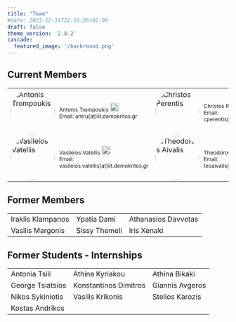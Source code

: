 ```yaml
---
title: "Team"
#date: 2023-12-14T22:16:26+02:00
draft: false
theme_version: '2.8.2'
cascade:
  featured_image: '/backround.png'
---
```


## Current Members

<table>
  <tr>
    <td>
      <div style="display: flex; align-items: center;">
        <img src="/antru.png" alt="Antonis Trompoukis" style="width:100px; height:100px; margin-right: 10px; border-radius: 50%;">
        <div style="font-size: 12px;">
          Antonis Trompoukis
          <a href="https://www.linkedin.com/in/antonis-troumpoukis-a8755864/">
            <img src="/linkedin.png" alt="LinkedIn" style="width:20px; height:20px;">
          </a><br>
          Email: antru{at}iit.demokritos.gr
        </div>
      </div>
    </td>
    <td>
      <div style="display: flex; align-items: center;">
        <img src="/default.png" alt="Christos Perentis" style="width:100px; height:100px; margin-right: 10px; border-radius: 50%;">
        <div style="font-size: 12px;">
          Christos Perentis
          <a href="https://www.linkedin.com/in/perentis/">
            <img src="/linkedin.png" alt="LinkedIn" style="width:20px; height:20px;">
          </a><br>
          Email: cperentis{at}iit.demokritos.gr
        </div>
      </div>
    </td>
    <td>
      <div style="display: flex; align-items: center;">
        <img src="/default.png" alt="Antonis Ganios" style="width:100px; height:100px; margin-right: 10px; border-radius: 50%;">
        <div style="font-size: 12px;">
          Antonis Ganios
          <a href="https://www.linkedin.com/in/antonis-gkanios-1462821aa/">
            <img src="/linkedin.png" alt="LinkedIn" style="width:20px; height:20px;">
          </a><br>
          Email: ant.ganios{at}iit.demokritos.gr
        </div>
      </div>
    </td>
  </tr>
  <tr>
    <td>
      <div style="display: flex; align-items: center;">
        <img src="/vasilis.png" alt="Vasileios Vatellis" style="width:100px; height:100px; margin-right: 10px; border-radius: 50%;">
        <div style="font-size: 12px;">
          Vasileios Vatellis
          <a href="https://www.linkedin.com/in/vasileios-vatellis/">
            <img src="/linkedin.png" alt="LinkedIn" style="width:20px; height:20px;">
          </a><br>
          Email: vasileios.vatellis{at}iit.demokritos.gr
        </div>
      </div>
    </td>
    <td>
      <div style="display: flex; align-items: center;">
        <img src="/aivalis.png" alt="Theodoros Aivalis" style="width:100px; height:100px; margin-right: 10px; border-radius: 50%;">
        <div style="font-size: 12px;">
          Theodoros Aivalis
          <a href="https://www.linkedin.com/in/thodoris-aivalis-559581223/">
            <img src="/linkedin.png" alt="LinkedIn" style="width:20px; height:20px;">
          </a><br>
          Email: teoaivalis{at}iit.demokritos.gr
        </div>
      </div>
    </td>
  </tr>
</table>

## Former Members

<table>
  <tr>
    <td>Iraklis Klampanos</td>
    <td>Ypatia Dami</td>
    <td>Athanasios Davvetas</td>
  </tr>
  <tr>
    <td>Vasilis Margonis</td>
    <td>Sissy Themeli</td>
    <td>Iris Xenaki</td>
  </tr>
</table>

## Former Students - Internships

<table>
  <tr>
    <td>Antonia Tsili</td>
    <td>Athina Kyriakou</td>
    <td>Athina Bikaki</td>
  </tr>
  <tr>
    <td>George Tsiatsios</td>
    <td>Konstantinos Dimitros</td>
    <td>Giannis Avgeros</td>
  </tr>
  <tr>
    <td>Nikos Sykiniotis</td>
    <td>Vasilis Krikonis</td>
    <td>Stelios Karozis</td>
  </tr>
  <tr>
    <td>Kostas Andrikos</td>
  </tr>
</table>

